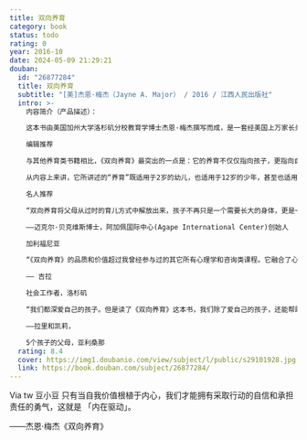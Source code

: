 ```yaml
---
title: 双向养育
category: book
status: todo
rating: 0
year: 2016-10
date: 2024-05-09 21:29:21
douban:
  id: "26877284"
  title: 双向养育
  subtitle: "[美]杰恩·梅杰（Jayne A. Major） / 2016 / 江西人民出版社"
  intro: >-
    内容简介（产品描述）：

    这本书由美国加州大学洛杉矶分校教育学博士杰恩·梅杰撰写而成，是一套经美国上万家长亲证有效的养育方法，核心在于突破传统的权威性和娇纵型养育方式，提出一套建立在爱、尊重和规则之上的养育理念；同时，相比较目前市面上其他育儿类书籍，本书的内容更为现代、系统和全面，它特别强调“育儿先育己”，强调父母需要把养育的注意力从孩子转向自身，唯有改变自己、丰富自己、提升自己，以充满爱、价值感、尊重人际界限、拥抱改变的积极状态，才能帮助孩子健康成长；本书由作者结合自己25年服务超过15000个家庭的教育培训和咨询经验创作而成，案例丰富、思想方法深刻，是一套面向未来的前沿育儿方法论。

    编辑推荐

    与其他养育类书籍相比，《双向养育》最突出的一点是：它的养育不仅仅指向孩子，更指向自己；它的每个章节都不是以“孩子”作为开头，而是以“人”作为开头，它融合了心理咨询、家庭治疗、孩童养育、人类学和哲学，那些关于爱、自尊、价值感、责任感、自我实现的章节，都同样适用于我们这些大人——这也是为什么它的中文版被命名为《双向养育》。

    从内容上来讲，它所讲述的“养育”既适用于2岁的幼儿，也适用于12岁的少年，甚至也适用于16岁的青春期孩子，或者26岁甚至36岁的大人。它本质上是关于“人”的家庭关系，而不仅仅是孩子。从这个意义上讲，它是以一套一致、贯通的思想，帮助我们面对0～16岁的孩子，帮助我们营造和谐、平等的家庭氛围，因而免除了我们为单一年龄段寻找育儿书的焦虑。

    名人推荐

    “双向养育将父母从过时的育儿方式中解放出来，孩子不再只是一个需要长大的身体，更是一个需要呵护的心灵。每个孩子都有权利让自己的心灵美丽绽放。梅杰博士提倡的养育方法能够让孩子和父母彼此帮助，也使我们这个星球变得更加美好。”

    ——迈克尔·贝克维斯博士，阿加佩国际中心(Agape International Center)创始人

    加利福尼亚

    “《双向养育》的品质和价值超过我曾经参与过的其它所有心理学和咨询类课程。它融合了心理咨询、家庭治疗、儿童教育、人类学和哲学，而呈现的养育体系却易于理解、适于各类人群接受。”

    —— 吉拉

    社会工作者，洛杉矶

    “我们都深爱自己的孩子。但是读了《双向养育》这本书，我们除了爱自己的孩子，还能帮助他们成为有思想、有爱心、有力量、有责任感的独立的人。”

    ——拉里和凯莉，

    5个孩子的父母，亚利桑那
  rating: 8.4
  cover: https://img1.doubanio.com/view/subject/l/public/s29101928.jpg
  link: https://book.douban.com/subject/26877284/
---
```


Via tw 豆小豆 只有当自我价值根植于内心，我们才能拥有采取行动的自信和承担责任的勇气，这就是 「内在驱动」。

——杰恩·梅杰《双向养育》